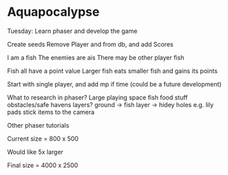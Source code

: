 # Aquapocalypse

Tuesday:
Learn phaser and develop the game

Create seeds
Remove Player and  from db, and add Scores


I am a fish
The enemies are ais
There may be other player fish

Fish all have a point value
Larger fish eats smaller fish and gains its points

Start with single player, and add mp if time (could be a future development)

What to research in phaser?
Large playing space
fish food stuff
obstacles/safe havens
layers?
ground -> fish layer -> hidey holes e.g. lily pads
stick items to the camera

Other phaser tutorials

Current size = 800 x 500

Would like 5x larger

Final size = 4000 x 2500
